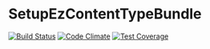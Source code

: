 # SetupEzContentTypeBundle

[![Build Status](https://travis-ci.org/bpaulin/SetupEzContentTypeBundle.svg?branch=master)](https://travis-ci.org/bpaulin/SetupEzContentTypeBundle)
[![Code Climate](https://codeclimate.com/github/bpaulin/SetupEzContentTypeBundle/badges/gpa.svg)](https://codeclimate.com/github/bpaulin/SetupEzContentTypeBundle)
[![Test Coverage](https://codeclimate.com/github/bpaulin/SetupEzContentTypeBundle/badges/coverage.svg)](https://codeclimate.com/github/bpaulin/SetupEzContentTypeBundle/coverage)
